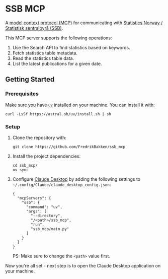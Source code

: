 # SSB MCP

A [model context protocol (MCP)](https://modelcontextprotocol.io/) for communicating with [Statistics Norway / Statistisk sentralbyrå (SSB)](https://www.ssb.no/).

This MCP server supports the following operations:

1. Use the Search API to find statistics based on keywords.
2. Fetch statistics table metadata.
3. Read the statistics table data.
4. List the latest publications for a given date.

## Getting Started

### Prerequisites

Make sure you have [`uv`](https://docs.astral.sh/uv/) installed on your machine. You can install it with:

```shell
curl -LsSf https://astral.sh/uv/install.sh | sh
```

### Setup

1. Clone the repository with:

    ```shell
    git clone https://github.com/FredrikBakken/ssb_mcp
    ```
   
2. Install the project dependencies:

    ```shell
    cd ssb_mcp/
    uv sync
    ```

3. Configure [Claude Desktop](https://claude.ai/download) by adding the following settings to `~/.config/Claude/claude_desktop_config.json`:

    ```shell
    {
      "mcpServers": {
        "ssb": {
          "command": "uv",
          "args": [
            "--directory",
            "/<path>/ssb_mcp",
            "run",
            "ssb_mcp/main.py"
          ]
        }
      }
    }
    ```
   
    PS: Make sure to change the `<path>` value first.

Now you're all set - next step is to open the Claude Desktop application on your machine.
